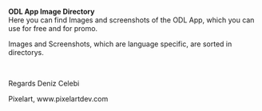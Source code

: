 <b>ODL App Image Directory</b><br>
Here you can find Images and  screenshots of the ODL App, which you can use for free and for promo.<br>
<p>Images and Screenshots, which are language specific, are sorted in directorys.</p>
<br>
<p>Regards Deniz Celebi</p>
<p> Pixelart, www.pixelartdev.com </p>